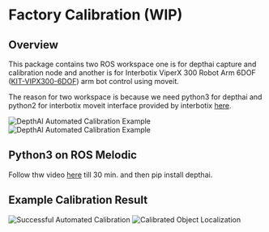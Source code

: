 # Factory Calibration (WIP)

## Overview
This package contains two ROS workspace one is for depthai capture and calibration node and another is for Interbotix ViperX 300 Robot Arm 6DOF ([KIT-VIPX300-6DOF](https://www.trossenrobotics.com/viperx-300-robot-arm-6dof.aspx)) arm bot control using moveit.

The reason for two workspace is because we need python3 for depthai and python2 for interbotix moveit interface provided by interbotix [here](https://github.com/Interbotix/interbotix_ros_arms/tree/melodic). 

![DepthAI Automated Calibration Example](https://user-images.githubusercontent.com/32992551/98047318-f251d700-1de8-11eb-8c56-ca31c038a1aa.jpg)
![DepthAI Automated Calibration Example](https://user-images.githubusercontent.com/32992551/98047330-f4b43100-1de8-11eb-8315-3cad43df8966.jpg)


## Python3 on ROS Melodic
Follow thw video [here](https://youtu.be/oxK4ykVh1EE) till 30 min. and then pip install depthai.  

## Example Calibration Result

![Successful Automated Calibration](https://user-images.githubusercontent.com/32992551/98423514-0ba68d80-204c-11eb-8562-119cefe3c158.jpg)
![Calibrated Object Localization](https://user-images.githubusercontent.com/32992551/98423642-87083f00-204c-11eb-8445-6da38587797c.jpg)

